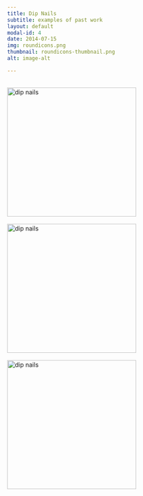 ```yaml
---
title: Dip Nails
subtitle: examples of past work
layout: default
modal-id: 4
date: 2014-07-15
img: roundicons.png
thumbnail: roundicons-thumbnail.png
alt: image-alt

---
```


<br>
<img src="/img/portfolio/dreams.png" alt="dip nails" height="300" width="300" align="center">
<br>

<br>
<img src="/img/portfolio/escape.png" alt="dip nails" height="300" width="300" align="center">
<br>

<br>
<img src="/img/portfolio/golden.png" alt="dip nails" height="300" width="300" align="center">
<br>
